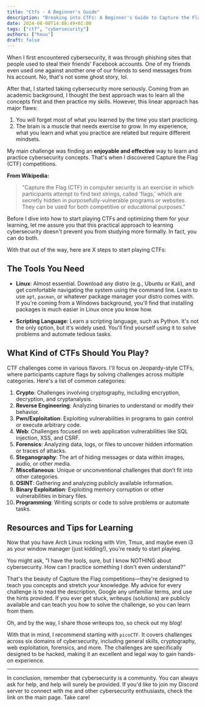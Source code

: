 ```yaml
---
title: "Ctfs - A Beginner's Guide"
description: "Breaking into CTFs: A Beginner's Guide to Capture the Flag Competitions"
date: 2024-08-08T14:08:49+01:00
tags: ["ctf", "cybersecurity"]
authors: ["hxuu"]
draft: false
---
```



When I first encountered cybersecurity, it was through phishing sites that people used to steal their friends' Facebook accounts. One of my friends even used one against another one of our friends to send messages from his account. No, that's not some ghost story, lol.

After that, I started taking cybersecurity more seriously. Coming from an academic background, I thought the best approach was to learn all the concepts first and then practice my skills. However, this linear approach has major flaws:

1. You will forget most of what you learned by the time you start practicing.
2. The brain is a muscle that needs exercise to grow. In my experience, what you learn and what you practice are related but require different mindsets.

My main challenge was finding an **enjoyable and effective** way to learn and practice cybersecurity concepts. That's when I discovered Capture the Flag (CTF) competitions.

**From Wikipedia:**

> "Capture the Flag (CTF) in computer security is an exercise in which participants attempt to find text strings, called 'flags,' which are secretly hidden in purposefully-vulnerable programs or websites. They can be used for both competitive or educational purposes."

Before I dive into how to start playing CTFs and optimizing them for your learning, let me assure you that this practical approach to learning cybersecurity doesn't prevent you from studying more formally. In fact, you can do both.

With that out of the way, here are X steps to start playing CTFs:

## The Tools You Need

- **Linux**: Almost essential. Download any distro (e.g., Ubuntu or Kali), and get comfortable navigating the system using the command line. Learn to use `apt`, `pacman`, or whatever package manager your distro comes with. If you're coming from a Windows background, you'll find that installing packages is much easier in Linux once you know how.

- **Scripting Language**: Learn a scripting language, such as Python. It's not the only option, but it's widely used. You'll find yourself using it to solve problems and automate tedious tasks.

## What Kind of CTFs Should You Play?

CTF challenges come in various flavors. I'll focus on Jeopardy-style CTFs, where participants capture flags by solving challenges across multiple categories. Here's a list of common categories:

1. **Crypto**: Challenges involving cryptography, including encryption, decryption, and cryptanalysis.
2. **Reverse Engineering**: Analyzing binaries to understand or modify their behavior.
3. **Pwn/Exploitation**: Exploiting vulnerabilities in programs to gain control or execute arbitrary code.
4. **Web**: Challenges focused on web application vulnerabilities like SQL injection, XSS, and CSRF.
5. **Forensics**: Analyzing data, logs, or files to uncover hidden information or traces of attacks.
6. **Steganography**: The art of hiding messages or data within images, audio, or other media.
7. **Miscellaneous**: Unique or unconventional challenges that don’t fit into other categories.
8. **OSINT**: Gathering and analyzing publicly available information.
9. **Binary Exploitation**: Exploiting memory corruption or other vulnerabilities in binary files.
10. **Programming**: Writing scripts or code to solve problems or automate tasks.

## Resources and Tips for Learning

Now that you have Arch Linux rocking with Vim, Tmux, and maybe even i3 as your window manager (just kidding!), you're ready to start playing.

You might ask, "I have the tools, sure, but I know NOTHING about cybersecurity. How can I practice something I don't even understand?"

That's the beauty of Capture the Flag competitions—they're designed to teach you concepts and stretch your knowledge. My advice for every challenge is to read the description, Google any unfamiliar terms, and use the hints provided. If you ever get stuck, writeups (solutions) are publicly available and can teach you how to solve the challenge, so you can learn from them.

Oh, and by the way, I share those writeups too, so check out my blog!

With that in mind, I recommend starting with `picoCTF`. It covers challenges across six domains of cybersecurity, including general skills, cryptography, web exploitation, forensics, and more. The challenges are specifically designed to be hacked, making it an excellent and legal way to gain hands-on experience.

---

In conclusion, remember that cybersecurity is a community. You can always ask for help, and help will surely be provided. If you'd like to join my Discord server to connect with me and other cybersecurity enthusiasts, check the link on the main page. Take care!
